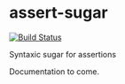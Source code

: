 # assert-sugar

[![Build Status](https://travis-ci.org/JohanLorenzo/rust-assert-sugar.svg?branch=master)](https://travis-ci.org/JohanLorenzo/rust-assert-sugar)

Syntaxic sugar for assertions

Documentation to come.
